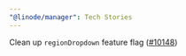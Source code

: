 ```yaml
---
"@linode/manager": Tech Stories
---
```


Clean up `regionDropdown` feature flag ([#10148](https://github.com/linode/manager/pull/10148))
